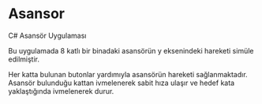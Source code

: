 # Asansor
C# Asansör Uygulaması

Bu uygulamada 8 katlı bir binadaki asansörün y eksenindeki hareketi simüle edilmiştir.

Her katta bulunan butonlar yardımıyla asansörün hareketi sağlanmaktadır. Asansör bulunduğu kattan ivmelenerek sabit hıza ulaşır ve
hedef kata yaklaştığında ivmelenerek durur.
